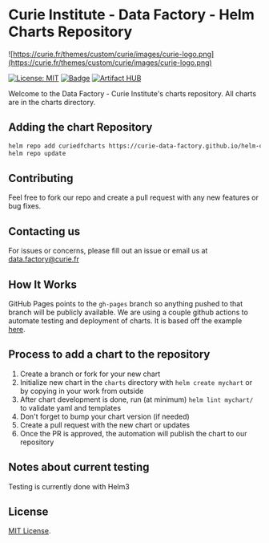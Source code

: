 # Curie Institute - Data Factory - Helm Charts Repository

![https://curie.fr/themes/custom/curie/images/curie-logo.png](https://curie.fr/themes/custom/curie/images/curie-logo.png)

[![License: MIT](https://img.shields.io/badge/License-MIT-green.svg)](https://opensource.org/licenses/MIT)
[![Badge](https://github.com/curie-data-factory/helm-charts/workflows/Release%20Charts/badge.svg?branch=master)](https://github.com//curie-data-factory/helm-charts/actions)
[![Artifact HUB](https://img.shields.io/endpoint?url=https://artifacthub.io/badge/repository/curie-df-helm-charts)](https://artifacthub.io/packages/search?repo=curie-df-helm-charts)

Welcome to the Data Factory - Curie Institute's charts repository. All charts are in the charts directory.

## Adding the chart Repository

```bash
helm repo add curiedfcharts https://curie-data-factory.github.io/helm-charts
helm repo update
```

## Contributing

Feel free to fork our repo and create a pull request with any new features or bug fixes.

## Contacting us

For issues or concerns, please fill out an issue or email us at data.factory@curie.fr

## How It Works

GitHub Pages points to the `gh-pages` branch so anything pushed to that branch will be publicly available. We are using a couple github actions to automate testing and deployment of charts. It is based off the example [here](https://github.com/helm/charts-repo-actions-demo).

## Process to add a chart to the repository

1. Create a branch or fork for your new chart
1. Initialize new chart in the `charts` directory with `helm create mychart` or by copying in your work from outside
1. After chart development is done, run (at minimum) `helm lint mychart/` to validate yaml and templates
1. Don't forget to bump your chart version (if needed)
1. Create a pull request with the new chart or updates
1. Once the PR is approved, the automation will publish the chart to our repository

## Notes about current testing

Testing is currently done with Helm3

## License

[MIT License](./LICENSE).
